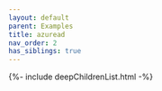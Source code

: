 ```yaml
---
layout: default
parent: Examples
title: azuread
nav_order: 2
has_siblings: true
---
```

{%- include deepChildrenList.html -%}